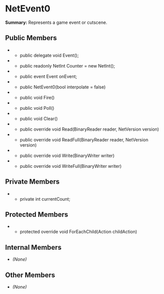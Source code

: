 # NetEvent0

**Summary:** Represents a game event or cutscene.

## Public Members
- - public delegate void Event();
- - public readonly NetInt Counter = new NetInt();
- - public event Event onEvent;
- - public NetEvent0(bool interpolate = false)
- - public void Fire()
- - public void Poll()
- - public void Clear()
- - public override void Read(BinaryReader reader, NetVersion version)
- - public override void ReadFull(BinaryReader reader, NetVersion version)
- - public override void Write(BinaryWriter writer)
- - public override void WriteFull(BinaryWriter writer)

## Private Members
- - private int currentCount;

## Protected Members
- - protected override void ForEachChild(Action<INetSerializable> childAction)

## Internal Members
- *(None)*

## Other Members
- *(None)*
